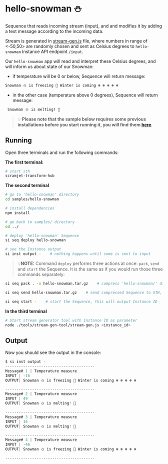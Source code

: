 # hello-snowman ⛄

Sequence that reads incoming stream (input), and and modifies it by adding a text message according to the incoming data.

Stream is generated in [stream-gen.js](../tools/stream-gen-tool/stream-gen.js) file, where numbers in range of <-50,50> are randomly chosen and sent as Celsius degrees to `hello-snowman` Instance API endpoint `/input`.

Our `hello-snowman` app will read and interpret these Celsius degrees, and will inform us about state of our Snowman:

- if temperature will be 0 or below, Sequence will return message:

```bash
Snowman ⛄ is freezing 🥶 Winter is coming ❄️ ❄️ ❄️ ❄️ ❄️
```

- in the other case (temperature above 0 degrees), Sequence will return message:

```bash
 Snowman ⛄ is melting! 🥵
```

> 💡 **Please note that the sample below requires some previous installations before you start running it, you will find them [here](../../README.md#3-install-scramjet-transform-hub).**

## Running

Open three terminals and run the following commands:

**The first terminal:**

```bash
# start sth
scramjet-transform-hub
```

**The second terminal**

```bash
# go to 'hello-snowman' directory
cd samples/hello-snowman

# install dependencies
npm install

# go back to samples/ directory
cd ../

# deploy 'hello-snowman' Sequence
si seq deploy hello-snowman

# see the Instance output
si inst output -    # nothing happens until some is sent to input
```

> 💡**NOTE:** Command `deploy` performs three actions at once: `pack`, `send` and `start` the Sequence. It is the same as if you would run those three commands separately:

```bash
si seq pack . -o hello-snowman.tar.gz    # compress 'hello-snowman/' directory into file named 'hello-snowman.tar.gz'

si seq send hello-snowman.tar.gz    # send compressed Sequence to STH, this will output Sequence ID

si seq start -    # start the Sequence, this will output Instance ID
```

**In the third terminal**

```bash
# Start stream generator tool with Instance ID as parameter
node ./tools/stream-gen-tool/stream-gen.js <instance_id>
```

## Output

Now you should see the output in the console:

```js
$ si inst output -
----------------------------------------
Message# 1 | Temperature measure
INPUT | -16
OUTPUT| Snowman ⛄ is freezing 🥶 Winter is coming ❄️ ❄️ ❄️ ❄️ ❄️

----------------------------------------
Message# 2 | Temperature measure
INPUT | 49
OUTPUT| Snowman ⛄ is melting! 🥵

----------------------------------------
Message# 3 | Temperature measure
INPUT | 16
OUTPUT| Snowman ⛄ is melting! 🥵

----------------------------------------
Message# 4 | Temperature measure
INPUT | -46
OUTPUT| Snowman ⛄ is freezing 🥶 Winter is coming ❄️ ❄️ ❄️ ❄️ ❄️

----------------------------------------
```
